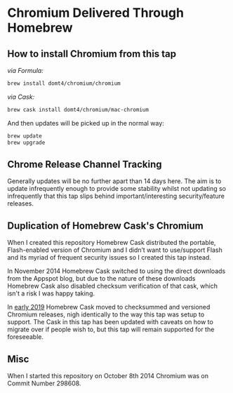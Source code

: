 # Chromium Delivered Through Homebrew

## How to install Chromium from this tap

*via Formula:*

```bash
brew install domt4/chromium/chromium
```

*via Cask:*

```bash
brew cask install domt4/chromium/mac-chromium
```

And then updates will be picked up in the normal way:

```bash
brew update
brew upgrade
```

## Chrome Release Channel Tracking

Generally updates will be no further apart than 14 days here. The aim is
to update infrequently enough to provide some stability whilst not updating so
infrequently that this tap slips behind important/interesting security/feature
releases.

## Duplication of Homebrew Cask's Chromium

When I created this repository Homebrew Cask distributed the portable,
Flash-enabled version of Chromium and I didn’t want to use/support Flash
and its myriad of frequent security issues so I created this tap instead.

In November 2014 Homebrew Cask switched to using the direct downloads
from the Appspot blog, but due to the nature of these downloads Homebrew Cask
also disabled checksum verification of that cask, which isn't a risk I was
happy taking.

In [early 2019](https://github.com/Homebrew/homebrew-cask/commit/7af98a34ae)
Homebrew Cask moved to checksummed and versioned Chromium releases,
nigh identically to the way this tap was setup to support. The Cask in this
tap has been updated with caveats on how to migrate over if people wish to,
but this tap will remain supported for the foreseeable.

## Misc

When I started this repository on October 8th 2014 Chromium was on
Commit Number 298608.
